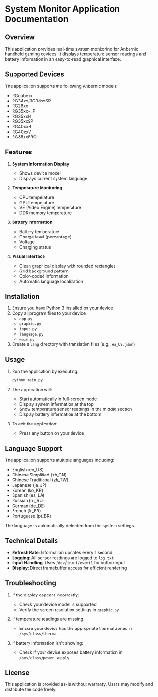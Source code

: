 # System Monitor Application Documentation

## Overview
This application provides real-time system monitoring for Anbernic handheld gaming devices. It displays temperature sensor readings and battery information in an easy-to-read graphical interface.

## Supported Devices
The application supports the following Anbernic models:
- RGcubexx
- RG34xx/RG34xxSP
- RG28xx
- RG35xx+_P
- RG35xxH
- RG35xxSP
- RG40xxH
- RG40xxV
- RG35xxPRO

## Features
1. **System Information Display**
   - Shows device model
   - Displays current system language

2. **Temperature Monitoring**
   - CPU temperature
   - GPU temperature
   - VE (Video Engine) temperature
   - DDR memory temperature

3. **Battery Information**
   - Battery temperature
   - Charge level (percentage)
   - Voltage
   - Charging status

4. **Visual Interface**
   - Clean graphical display with rounded rectangles
   - Grid background pattern
   - Color-coded information
   - Automatic language localization

## Installation
1. Ensure you have Python 3 installed on your device
2. Copy all program files to your device:
   - `app.py`
   - `graphic.py`
   - `input.py`
   - `language.py`
   - `main.py`
3. Create a `lang` directory with translation files (e.g., `en_US.json`)

## Usage
1. Run the application by executing:
   ```bash
   python main.py
   ```

2. The application will:
   - Start automatically in full-screen mode
   - Display system information at the top
   - Show temperature sensor readings in the middle section
   - Display battery information at the bottom

3. To exit the application:
   - Press any button on your device

## Language Support
The application supports multiple languages including:
- English (en_US)
- Chinese Simplified (zh_CN)
- Chinese Traditional (zh_TW)
- Japanese (ja_JP)
- Korean (ko_KR)
- Spanish (es_LA)
- Russian (ru_RU)
- German (de_DE)
- French (fr_FR)
- Portuguese (pt_BR)

The language is automatically detected from the system settings.

## Technical Details
- **Refresh Rate**: Information updates every 1 second
- **Logging**: All sensor readings are logged to `log.txt`
- **Input Handling**: Uses `/dev/input/event1` for button input
- **Display**: Direct framebuffer access for efficient rendering

## Troubleshooting
1. If the display appears incorrectly:
   - Check your device model is supported
   - Verify the screen resolution settings in `graphic.py`

2. If temperature readings are missing:
   - Ensure your device has the appropriate thermal zones in `/sys/class/thermal`

3. If battery information isn't showing:
   - Check if your device exposes battery information in `/sys/class/power_supply`

## License
This application is provided as-is without warranty. Users may modify and distribute the code freely.

